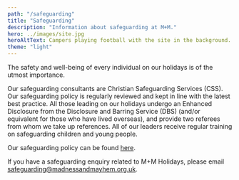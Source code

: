 ```yaml
---
path: "/safeguarding"
title: "Safeguarding"
description: "Information about safeguarding at M+M."
hero: ../images/site.jpg
heroAltText: Campers playing football with the site in the background.
theme: "light"
---
```


The safety and well-being of every individual on our holidays is of the utmost importance.

Our safeguarding consultants are Christian Safeguarding Services (CSS). Our safeguarding policy is regularly reviewed and kept in line with the latest best practice. All those leading on our holidays undergo an Enhanced Disclosure from the Disclosure and Barring Service (DBS) (and/or equivalent for those who have lived overseas), and provide two referees from whom we take up references. All of our leaders receive regular training on safeguarding children and young people.

Our safeguarding policy can be found [here](/files/MMSafeguardingPolicyAndHandbookDec24.pdf).

If you have a safeguarding enquiry related to M+M Holidays, please email <safeguarding@madnessandmayhem.org.uk>.